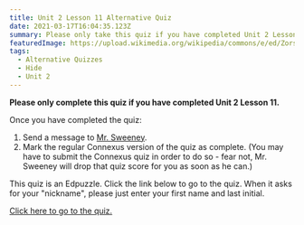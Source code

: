 ```yaml
---
title: Unit 2 Lesson 11 Alternative Quiz
date: 2021-03-17T16:04:35.123Z
summary: Please only take this quiz if you have completed Unit 2 Lesson 11!
featuredImage: https://upload.wikimedia.org/wikipedia/commons/e/ed/Zorse.jpg
tags:
  - Alternative Quizzes
  - Hide
  - Unit 2
---
```

**Please only complete this quiz if you have completed Unit 2 Lesson 11.**

Once you have completed the quiz:

1. Send a message to [Mr. Sweeney](https://www.connexus.com/webmail?hideHeader=true/#/composemessage?idWebuser=2786770).
2. Mark the regular Connexus version of the quiz as complete. (You may have to submit the Connexus quiz in order to do so - fear not, Mr. Sweeney will drop that quiz score for you as soon as he can.)

This quiz is an Edpuzzle. Click the link below to go to the quiz. When it asks for your "nickname", please just enter your first name and last initial.

[Click here to go to the quiz.](https://edpuzzle.com/assignments/6052277108860642330d4ec6/watch)